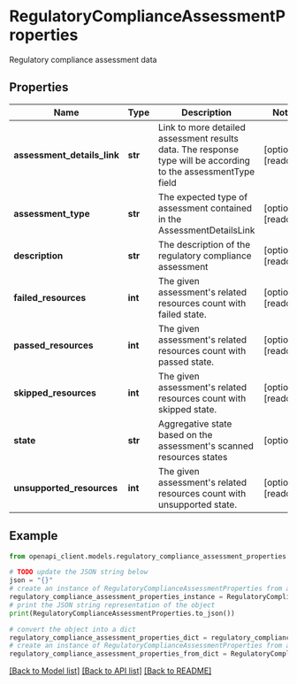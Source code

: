 # RegulatoryComplianceAssessmentProperties

Regulatory compliance assessment data

## Properties

Name | Type | Description | Notes
------------ | ------------- | ------------- | -------------
**assessment_details_link** | **str** | Link to more detailed assessment results data. The response type will be according to the assessmentType field | [optional] [readonly] 
**assessment_type** | **str** | The expected type of assessment contained in the AssessmentDetailsLink | [optional] [readonly] 
**description** | **str** | The description of the regulatory compliance assessment | [optional] [readonly] 
**failed_resources** | **int** | The given assessment&#39;s related resources count with failed state. | [optional] [readonly] 
**passed_resources** | **int** | The given assessment&#39;s related resources count with passed state. | [optional] [readonly] 
**skipped_resources** | **int** | The given assessment&#39;s related resources count with skipped state. | [optional] [readonly] 
**state** | **str** | Aggregative state based on the assessment&#39;s scanned resources states | [optional] 
**unsupported_resources** | **int** | The given assessment&#39;s related resources count with unsupported state. | [optional] [readonly] 

## Example

```python
from openapi_client.models.regulatory_compliance_assessment_properties import RegulatoryComplianceAssessmentProperties

# TODO update the JSON string below
json = "{}"
# create an instance of RegulatoryComplianceAssessmentProperties from a JSON string
regulatory_compliance_assessment_properties_instance = RegulatoryComplianceAssessmentProperties.from_json(json)
# print the JSON string representation of the object
print(RegulatoryComplianceAssessmentProperties.to_json())

# convert the object into a dict
regulatory_compliance_assessment_properties_dict = regulatory_compliance_assessment_properties_instance.to_dict()
# create an instance of RegulatoryComplianceAssessmentProperties from a dict
regulatory_compliance_assessment_properties_from_dict = RegulatoryComplianceAssessmentProperties.from_dict(regulatory_compliance_assessment_properties_dict)
```
[[Back to Model list]](../README.md#documentation-for-models) [[Back to API list]](../README.md#documentation-for-api-endpoints) [[Back to README]](../README.md)


